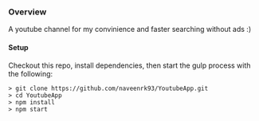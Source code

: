 ### Overview
A youtube channel for my convinience and faster searching without ads :)


#### Setup
Checkout this repo, install dependencies, then start the gulp process with the following:

```
> git clone https://github.com/naveenrk93/YoutubeApp.git
> cd YoutubeApp
> npm install
> npm start
```
